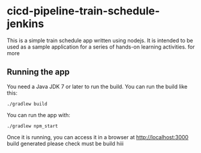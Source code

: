 # cicd-pipeline-train-schedule-jenkins

This is a simple train schedule app written using nodejs. It is intended to be used as a sample application for a series of hands-on learning activities. for more

## Running the app

You need a Java JDK 7 or later to run the build. You can run the build like this:

    ./gradlew build

You can run the app with:

    ./gradlew npm_start

Once it is running, you can access it in a browser at [http://localhost:3000](http://localhost:3000)
build generated please check
must be build
hiii
